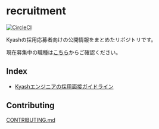 # recruitment

[![CircleCI](https://circleci.com/gh/Kyash/recruitment.svg?style=svg&circle-token=381e21f48b46515a41d5a0db30a92faa7f0c1ef2)](https://circleci.com/gh/Kyash/recruitment)

Kyashの採用応募者向けの公開情報をまとめたリポジトリです。

現在募集中の職種は[こちら](https://open.talentio.com/1/c/kyash/requisitions/232)からご確認ください。

## Index

- [Kyashエンジニアの採用面接ガイドライン](https://github.com/Kyash/recruitment/blob/master/interview_guideline_engineer.md)

## Contributing

[CONTRIBUTING.md](https://github.com/Kyash/recruitment/blob/master/CONTRIBUTING.md)
